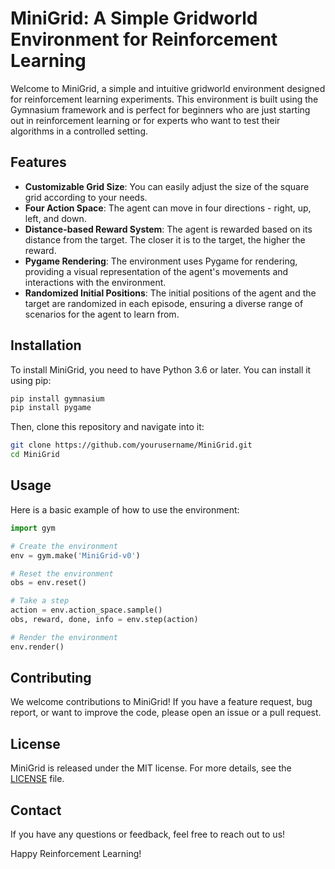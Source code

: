 # MiniGrid: A Simple Gridworld Environment for Reinforcement Learning

Welcome to MiniGrid, a simple and intuitive gridworld environment designed for reinforcement learning experiments. This environment is built using the Gymnasium framework and is perfect for beginners who are just starting out in reinforcement learning or for experts who want to test their algorithms in a controlled setting.

## Features

- **Customizable Grid Size**: You can easily adjust the size of the square grid according to your needs.
- **Four Action Space**: The agent can move in four directions - right, up, left, and down.
- **Distance-based Reward System**: The agent is rewarded based on its distance from the target. The closer it is to the target, the higher the reward.
- **Pygame Rendering**: The environment uses Pygame for rendering, providing a visual representation of the agent's movements and interactions with the environment.
- **Randomized Initial Positions**: The initial positions of the agent and the target are randomized in each episode, ensuring a diverse range of scenarios for the agent to learn from.

## Installation

To install MiniGrid, you need to have Python 3.6 or later. You can install it using pip:

```bash
pip install gymnasium
pip install pygame
```

Then, clone this repository and navigate into it:

```bash
git clone https://github.com/yourusername/MiniGrid.git
cd MiniGrid
```

## Usage

Here is a basic example of how to use the environment:

```python
import gym

# Create the environment
env = gym.make('MiniGrid-v0')

# Reset the environment
obs = env.reset()

# Take a step
action = env.action_space.sample()
obs, reward, done, info = env.step(action)

# Render the environment
env.render()
```

## Contributing

We welcome contributions to MiniGrid! If you have a feature request, bug report, or want to improve the code, please open an issue or a pull request.

## License

MiniGrid is released under the MIT license. For more details, see the [LICENSE](LICENSE) file.

## Contact

If you have any questions or feedback, feel free to reach out to us!

Happy Reinforcement Learning!